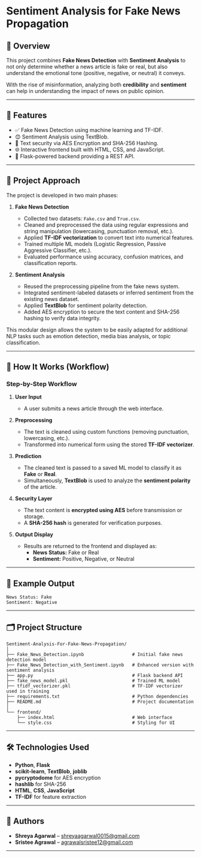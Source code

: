 
# Sentiment Analysis for Fake News Propagation

## 📰 Overview

This project combines **Fake News Detection** with **Sentiment Analysis** to not only determine whether a news article is fake or real, but also understand the emotional tone (positive, negative, or neutral) it conveys.

With the rise of misinformation, analyzing both **credibility** and **sentiment** can help in understanding the impact of news on public opinion.

---

## 🚀 Features

- ✅ Fake News Detection using machine learning and TF-IDF.
- 😊 Sentiment Analysis using TextBlob.
- 🔐 Text security via AES Encryption and SHA-256 Hashing.
- 🌐 Interactive frontend built with HTML, CSS, and JavaScript.
- 🔗 Flask-powered backend providing a REST API.

---

## 📌 Project Approach

The project is developed in two main phases:

1. **Fake News Detection**  
   - Collected two datasets: `Fake.csv` and `True.csv`.
   - Cleaned and preprocessed the data using regular expressions and string manipulation (lowercasing, punctuation removal, etc.).
   - Applied **TF-IDF vectorization** to convert text into numerical features.
   - Trained multiple ML models (Logistic Regression, Passive Aggressive Classifier, etc.).
   - Evaluated performance using accuracy, confusion matrices, and classification reports.

2. **Sentiment Analysis**  
   - Reused the preprocessing pipeline from the fake news system.
   - Integrated sentiment-labeled datasets or inferred sentiment from the existing news dataset.
   - Applied **TextBlob** for sentiment polarity detection.
   - Added AES encryption to secure the text content and SHA-256 hashing to verify data integrity.

This modular design allows the system to be easily adapted for additional NLP tasks such as emotion detection, media bias analysis, or topic classification.

---

## 🧠 How It Works (Workflow)

### Step-by-Step Workflow

1. **User Input**
   - A user submits a news article through the web interface.

2. **Preprocessing**
   - The text is cleaned using custom functions (removing punctuation, lowercasing, etc.).
   - Transformed into numerical form using the stored **TF-IDF vectorizer**.

3. **Prediction**
   - The cleaned text is passed to a saved ML model to classify it as **Fake** or **Real**.
   - Simultaneously, **TextBlob** is used to analyze the **sentiment polarity** of the article.

4. **Security Layer**
   - The text content is **encrypted using AES** before transmission or storage.
   - A **SHA-256 hash** is generated for verification purposes.

5. **Output Display**
   - Results are returned to the frontend and displayed as:
     - **News Status:** Fake or Real
     - **Sentiment:** Positive, Negative, or Neutral

---

## 🧾 Example Output

```
News Status: Fake
Sentiment: Negative
```

---

## 🗂 Project Structure

```
Sentiment-Analysis-For-Fake-News-Propagation/
│
├── Fake_News_Detection.ipynb                  # Initial fake news detection model
├── Fake_News_Detection_with_Sentiment.ipynb   # Enhanced version with sentiment analysis
├── app.py                                     # Flask backend API
├── fake_news_model.pkl                        # Trained ML model
├── tfidf_vectorizer.pkl                       # TF-IDF vectorizer used in training
├── requirements.txt                           # Python dependencies
├── README.md                                  # Project documentation
│
└── frontend/
    ├── index.html                             # Web interface
    └── style.css                              # Styling for UI
```

---

## 🛠️ Technologies Used

- **Python**, **Flask**
- **scikit-learn**, **TextBlob**, **joblib**
- **pycryptodome** for AES encryption
- **hashlib** for SHA-256
- **HTML**, **CSS**, **JavaScript**
- **TF-IDF** for feature extraction

---

## 👥 Authors

- **Shreya Agarwal** – [shreyaagarwal0015@gmail.com](mailto:shreyaagarwal0015@gmail.com)
- **Sristee Agrawal** – [agrawalsristee12@gmail.com](mailto:agrawalsristee12@gmail.com)

---
